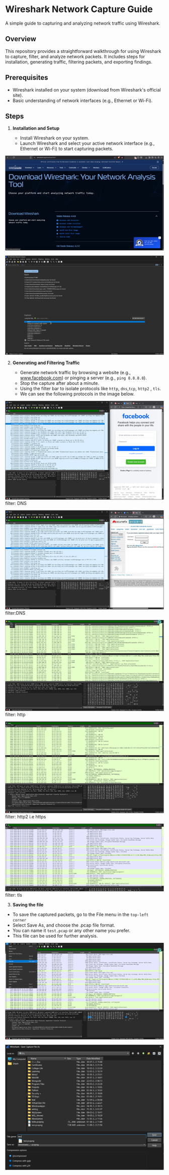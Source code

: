# Wireshark Network Capture Guide

A simple guide to capturing and analyzing network traffic using Wireshark.

## Overview

This repository provides a straightforward walkthrough for using Wireshark to capture, filter, and analyze network packets. It includes steps for installation, generating traffic, filtering packets, and exporting findings.

## Prerequisites

- Wireshark installed on your system (download from Wireshark's official site).
- Basic understanding of network interfaces (e.g., Ethernet or Wi-Fi).


## Steps

1. **Installation and Setup**

   - Install Wireshark on your system.
   - Launch Wireshark and select your active network interface (e.g., Ethernet or Wi-Fi) to start capturing packets.

![Examples:](Screenshot/6.png)
  
![Examples:](Screenshot/7.png)

2. **Generating and Filtering Traffic**

   - Generate network traffic by browsing a website (e.g., www.facebook.com) or pinging a server (e.g., `ping 8.8.8.8`).
   - Stop the capture after about a minute.
   - Using the filter bar to isolate protocols like `http`, `dns`,`tcp`, `http2` , `tls`.
   - We can see the following protocols in the image below.

![Examples:](Screenshot/1.png)
filter: DNS

![Examples:](Screenshot/2.png)
filter:DNS

![Examples:](Screenshot/3.png)
filter: http

![Examples:](Screenshot/4.png)
filter: http2 i.e https

![Examples:](Screenshot/5.png)
filter: tls

3. **Saving the file**

- To save the captured packets, go to the File menu in the `top-left corner` 
- Select Save As, and choose the .pcap file format.
- You can name it `test.pcap` or any other name you prefer.
- This file can be used for further analysis.

![Examples:](Screenshot/8.png)

![Examples:](Screenshot/9.png)

